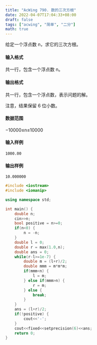 ```yaml
---
title: "AcWing 790. 数的三次方根"
date: 2022-04-07T17:04:33+08:00
draft: false
tags: ["acwing", "简单", "二分"]
math: true
---
```


给定一个浮点数 n，求它的三次方根。

<!--more-->

#### 输入格式

共一行，包含一个浮点数 n。

#### 输出格式

共一行，包含一个浮点数，表示问题的解。

注意，结果保留 6 位小数。

#### 数据范围

−10000≤n≤10000

#### 输入样例

```
1000.00
```

#### 输出样例

```
10.000000
```

```cpp
#include <iostream>
#include <iomanip>

using namespace std;

int main() {
    double n;
    cin>>n;
    bool positive = n>=0;
    if(n<0) {
        n = -n;
    }
    double l = 0;
    double r = max(1.0,n);
    double ans = 0;
    while(r-l>=1e-7) {
        double m = (l+r)/2;
        double mmm = m*m*m;
        if(mmm<n) {
            l = m;
        } else if(mmm>n) {
            r = m;
        } else {
            break;
        }
    }
    ans = (l+r)/2;
    if(!positive) {
        cout<<'-';
    }
    cout<<fixed<<setprecision(6)<<ans;
    return 0;
}
```
